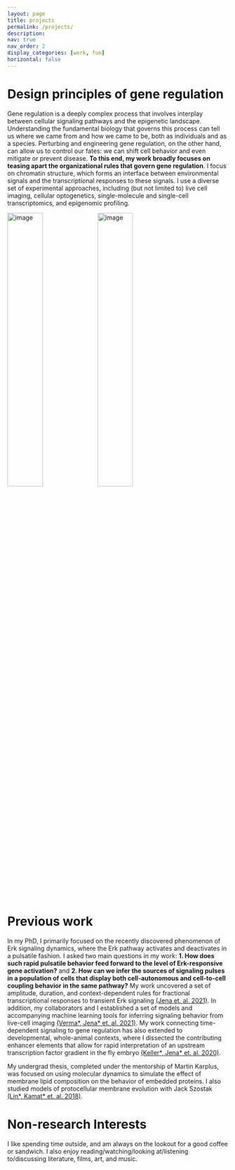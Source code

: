 ```yaml
---
layout: page
title: projects
permalink: /projects/
description:
nav: true
nav_order: 2
display_categories: [work, fun]
horizontal: false
---
```


Design principles of gene regulation
======
Gene regulation is a deeply complex process that involves interplay between cellular signaling pathways and the epigenetic landscape. Understanding the fundamental biology that governs this process can tell us where we came from and how we came to be, both as individuals and as a species. Perturbing and engineering gene regulation, on the other hand, can allow us to control our fates: we can shift cell behavior and even mitigate or prevent disease. **To this end, my work broadly focuses on teasing apart the organizational rules that govern gene regulation**. I focus on chromatin structure, which forms an interface between environmental signals and the transcriptional responses to these signals. I use a diverse set of experimental approaches, including (but not limited to) live cell imaging, cellular optogenetics, single-molecule and single-cell transcriptomics, and epigenomic profiling.

<div class="row">
    <img src="https://sidujena.github.io/assets/img/chromatinfig.png" alt="image" width="40%" height="auto">
    <img src="https://sidujena.github.io/assets/img/chromdata.png" alt="image" width="40%" height="auto">
</div>


Previous work
======
In my PhD, I primarily focused on the recently discovered phenomenon of Erk signaling dynamics, where the Erk pathway activates and deactivates in a pulsatile fashion. I asked two main questions in my work: **1. How does such rapid pulsatile behavior feed forward to the level of Erk-responsive gene activation?** and **2. How can we infer the sources of signaling pulses in a population of cells that display both cell-autonomous and cell-to-cell coupling behavior in the same pathway?** My work uncovered a set of amplitude, duration, and context-dependent rules for fractional transcriptional responses to transient Erk signaling [(Jena et. al. 2021)](https://www.biorxiv.org/content/10.1101/2021.04.30.442166v1). In addition, my collaborators and I established a set of models and accompanying machine learning tools for inferring signaling behavior from live-cell imaging [(Verma\*, Jena\* et. al. 2021)](https://www.pnas.org/doi/10.1073/pnas.2026123118). My work connecting time-dependent signaling to gene regulation has also extended to developmental, whole-animal contexts, where I dissected the contributing enhancer elements that allow for rapid interpretation of an upstream transcription factor gradient in the fly embryo [(Keller\*, Jena\* et. al. 2020)](https://www.pnas.org/doi/abs/10.1073/pnas.1917040117).

My undergrad thesis, completed under the mentorship of Martin Karplus, was focused on using molecular dynamics to simulate the effect of membrane lipid composition on the behavior of embedded proteins. I also studied models of protocellular membrane evolution with Jack Szostak [(Lin\*, Kamat\* et. al. 2018)](https://onlinelibrary.wiley.com/doi/10.1002/smll.201704077).

Non-research Interests
======
I like spending time outside, and am always on the lookout for a good coffee or sandwich. I also enjoy reading/watching/looking at/listening to/discussing literature, films, art, and music. 
